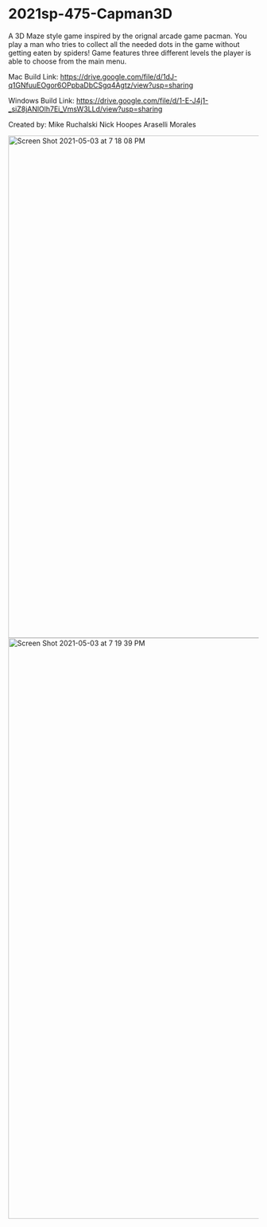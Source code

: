 # 2021sp-475-Capman3D

A 3D Maze style game inspired by the orignal arcade game pacman. You play a man who tries to collect all the needed dots in the game without getting eaten by spiders! Game features three different levels the player is able to choose from the main menu. 

Mac Build Link:
https://drive.google.com/file/d/1dJ-q1GNfuuEOgor6OPpbaDbCSgq4Agtz/view?usp=sharing

Windows Build Link:
https://drive.google.com/file/d/1-E-J4j1-_siZ8jANlOlh7Ei_VmsW3LLd/view?usp=sharing

Created by:
Mike Ruchalski 
Nick Hoopes 
Araselli Morales 

<img width="1010" alt="Screen Shot 2021-05-03 at 7 18 08 PM" src="https://user-images.githubusercontent.com/55368387/116944907-61976f00-ac44-11eb-993c-9644d3652aca.png">
<img width="1168" alt="Screen Shot 2021-05-03 at 7 19 39 PM" src="https://user-images.githubusercontent.com/55368387/116944991-94d9fe00-ac44-11eb-902f-9ac271468ec3.png">



